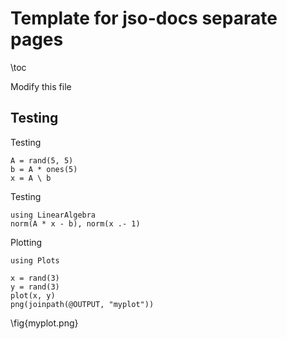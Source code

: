 <!--This file was generated, do not modify it.-->
# Template for jso-docs separate pages

\toc

Modify this file

## Testing

Testing

```julia:ex1
A = rand(5, 5)
b = A * ones(5)
x = A \ b
```

Testing

```julia:ex2
using LinearAlgebra
norm(A * x - b), norm(x .- 1)
```

Plotting

```julia:ex3
using Plots

x = rand(3)
y = rand(3)
plot(x, y)
png(joinpath(@OUTPUT, "myplot"))
```

\fig{myplot.png}

